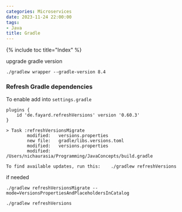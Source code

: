 ```yaml
---
categories: Microservices
date: 2023-11-24 22:00:00
tags:
- Java
title: Gradle
---
```


{% include toc title="Index" %}

upgrade gradle version

```shell
./gradlew wrapper --gradle-version 8.4
```

### Refresh Gradle dependencies

To enable add into `settings.gradle`

```shell
plugins {
    id 'de.fayard.refreshVersions' version '0.60.3'
}
```

```lombok.config
> Task :refreshVersionsMigrate
        modified:   versions.properties
        new file:   gradle/libs.versions.toml
        modified:   versions.properties
        modified:   /Users/nichaurasia/Programming/JavaConcepts/build.gradle

To find available updates, run this:    ./gradlew refreshVersions
```

if needed

```shell
./gradlew refreshVersionsMigrate --mode=VersionsPropertiesAndPlaceholdersInCatalog
```

```shell
./gradlew refreshVersions
```
